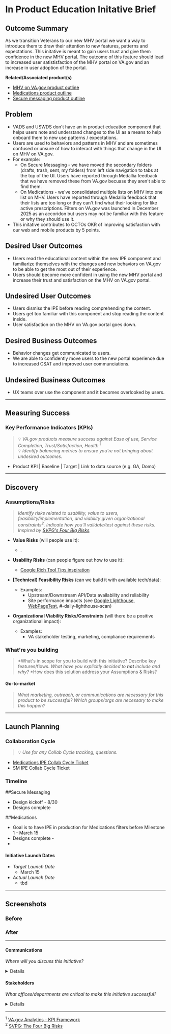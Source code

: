 # In Product Education Initative Brief

## Outcome Summary
As we transition Veterans to our new MHV portal we want a way to introduce them to draw their attention to new features, patterns and expectations.  This initative is meant to gain users trust and give them confidence in the new MHV portal.  The outcome of this feature should lead to increased user satistisfaction of the MHV portal on VA.gov and an increase in user adoption of the portal. 

**Related/Associated product(s)**
- [MHV on VA.gov product outline](https://github.com/department-of-veterans-affairs/va.gov-team/tree/master/products/health-care/digital-health-modernization/mhv-to-va.gov)
- [Medications product outline ](https://github.com/department-of-veterans-affairs/va.gov-team/tree/master/products/health-care/digital-health-modernization/mhv-to-va.gov/medications)
- [Secure messaging product outline](https://github.com/department-of-veterans-affairs/va.gov-team/tree/master/products/health-care/digital-health-modernization/mhv-to-va.gov/secure-messaging/product)

## Problem
* VADS and USWDS don't have an in product education component that helps users note and understand changes to the UI as a means to help onboard them to new use patterns / expectations.
* Users are used to behaviors and patterns in MHV and are sometimes confused or unsure of how to interact with things that change in the UI on MHV on VA.gov.
* For example:
  * On Secure Messaging - we have moved the secondary folders (drafts, trash, sent, my folders) from left side navigation to tabs at the top of the UI.  Users have reported through Medallia feedback that we have removed these from VA.gov becuase they aren't able to find them.
  * On Medications - we've consolidated multiple lists on MHV into one list on MHV. Users have reported through Medallia feedback that their lists are too long or they can't find what their looking for like active prescriptions.  Filters on VA.gov was launched in December 2025 as an accoridon but users may not be familiar with this feature or why they should use it.
* This initative contributes to OCTOs OKR of improving satisfaction with our web and mobile products by 5 points.

## Desired User Outcomes
- Users read the educational content within the new IPE component and familiarize themselves with the changes and new behaviors on VA.gov to be able to get the most out of their experience.
- Users should become more confident in using the new MHV portal and increase their trust and satisfaction on the MHV on VA.gov portal.

## Undesired User Outcomes
- Users dismiss the IPE before reading comprehending the content.
- Users get too familiar with this component and stop reading the content inside.
- User satisfaction on the MHV on VA.gov portal goes down.

## Desired Business Outcomes
- Behavior changes get communicated to users.
- We are able to confidently move users to the new portal experience due to increased CSAT and improved user communciations.

## Undesired Business Outcomes
- UX teams over use the component and it becomes overlooked by users.

---
## Measuring Success

### Key Performance Indicators (KPIs)
> 💡 *VA.gov products measure success against Ease of use, Service Completion, Trust/Satisfaction, Health.*<sup>1</sup>\
> 💡 *Identify balancing metrics to ensure you're not bringing about undesired outcomes.*

- Product KPI | Baseline | Target | Link to data source (e.g. GA, Domo)

---

## Discovery
### Assumptions/Risks
> *Identify risks related to usability, value to users, feasibility/implementation, and viability given organizational constraints<sup>2</sup>. 
> Indicate how you'll validate/test against these risks. Inspired by [SVPG's Four Big Risks](https://www.svpg.com/four-big-risks/).*

- **Value Risks** (will people use it): 
  - .
- **Usability Risks** (can people figure out how to use it):
  - [Google Rich Tool Tips inspiration](https://m3.material.io/components/tooltips/specs)
- **[Technical] Feasibility Risks** (can we build it with available tech/data):
  - Examples:
    - Upstream/Downstream API/Data availability and reliability
    - Site performance impacts (see [Google Lighthouse](https://developers.google.com/web/tools/lighthouse), [WebPageTest](https://www.webpagetest.org/), #-daily-lighthouse-scan)
  
- **Organizational Viability Risks/Constraints** (will there be a positive organizational impact):
  - Examples: 
    - VA stakeholder testing, marketing, compliance requirements 

### What're you building
> *What's in scope for you to build with this initiative? Describe key features/flows. 
> *What have you explicitly decided to **not** include and why?*
> *How does this solution address your Assumptions & Risks?

#### Go-to-market 
> *What marketing, outreach, or communications are necessary for this product to be successful? Which groups/orgs are necessary to make this happen?*

--- 

## Launch Planning
### Collaboration Cycle
> 💡 *Use for any Collab Cycle tracking, questions.*
- [Medications IPE Collab Cycle Ticket](https://github.com/department-of-veterans-affairs/va.gov-team/issues/101328)
- SM IPE Collab Cycle Ticket

### Timeline 

##Secure Messaging
- Design kickoff - 8/30
- Designs complete

##Medications
- Goal is to have IPE in production for Medications filters before Milestone 1 - March 15
- Designs complete -
- 

#### Initiative Launch Dates
- *Target Launch Date*
  - March 15 
- *Actual Launch Date* 
  - tbd

---
   
## Screenshots


### Before

### After

---

#### Communications
*Where will you discuss this initiative?*

<details>

- Team Name: 
- GitHub Label(s): 
- Slack channel: 
- Product POCs:

</details>


#### Stakeholders
*What offices/departments are critical to make this initiative successful?*

<details>
  
- Office/Department:
- Contact(s): 
 
</details>

---
<sup>1</sup> [VA.gov Analytics - KPI Framework](https://github.com/department-of-veterans-affairs/va.gov-team/blob/master/platform/analytics/Analytics%20Playbook/va-gov-platform-analytics-kpi-framework.pdf)\
<sup>2</sup> [SVPG: The Four Big Risks](https://svpg.com/four-big-risks/)

